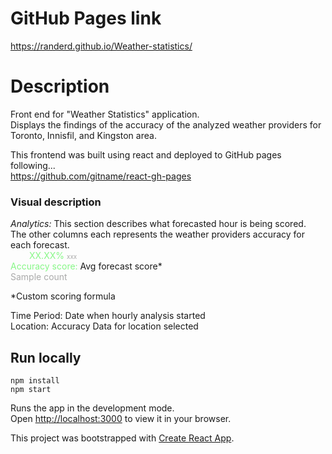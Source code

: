 # GitHub Pages link
https://randerd.github.io/Weather-statistics/

# Description
Front end for "Weather Statistics" application.   
Displays the findings of the accuracy of the analyzed weather providers for Toronto, Innisfil, and Kingston area.  

This frontend was built using react and deployed to GitHub pages following...  
https://github.com/gitname/react-gh-pages

### Visual description  
_Analytics:_ This section describes what forecasted hour is being scored.  
The other columns each represents the weather providers accuracy for each forecast.  
<span style='margin-left:30px'> <span style="color: #87F787">XX.XX%</span> <font color='AAAAAA' size=1> xxx </font> </span>  
<font color='#87F787'>Accuracy score:</font> Avg forecast score*  
<font color='AAAAAA'>Sample count </font>

*Custom scoring formula

Time Period: Date when hourly analysis started   
Location: Accuracy Data for location selected
## Run locally 

```npm install```  
```npm start```

Runs the app in the development mode.\
Open [http://localhost:3000](http://localhost:3000) to view it in your browser.

This project was bootstrapped with [Create React App](https://github.com/facebook/create-react-app).

